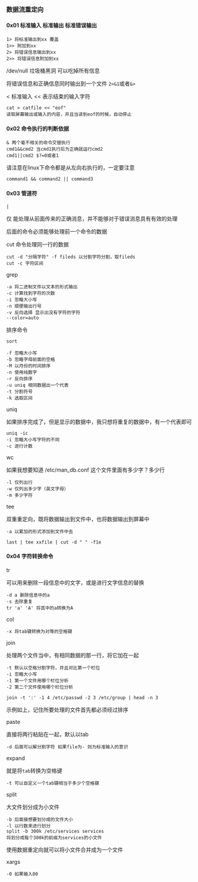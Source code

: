 ### 数据流重定向

#### 0x01 标准输入 标准输出 标准错误输出

```
1> 将标准输出到xx 覆盖
1>> 附加到xx
2> 将错误信息输出到xx 
2>> 将错误信息附加到xx
```

/dev/null 垃圾桶黑洞 可以吃掉所有信息

将错误信息和正确信息同时输出到一个文件 `2>&1`或者`&>`

< 标准输入 << 表示结束的输入字符

```
cat > catfile << "eof"
读取屏幕输出或输入的内容，并且当读到eof的时候，自动停止
```

#### 0x02 命令执行的判断依据

``` 
& 两个毫不相关的命令交替执行
cmd1&&cmd2 当cmd1执行后为正确就运行cmd2
cmd1||cmd2 $?=0或者1
```

请注意在linux下命令都是从左向右执行的，一定要注意

```
command1 && command2 || command3
```

#### 0x03 管道符

`|`

仅 能处理从前面传来的正确消息，并不能够对于错误消息具有有效的处理

后面的命令必须能够处理前一个命令的数据

cut 命令处理同一行的数据

```
cut -d "分隔字符" -f fileds 以分割字符分割，取fileds
cut -c 字符区间
```

grep

```
-a 将二进制文件以文本的形式输出
-c 计算找到字符的次数
-i 忽略大小写
-n 顺便输出行号
-v 反向选择 显示出没有字符的字符
--color=auto
```

排序命令

`sort` 

```
-f 忽略大小写
-b 忽略字母前面的空格
-M 以月份的时间排序
-n 使用纯数字
-r 反向排序
-u uniq 相同数据出一个代表
-t 分割符号
-k 选取区间
```

uniq 

如果排序完成了，但是显示的数据中，我只想将重复的数据中，有一个代表即可

```
uniq -ic 
-i 忽略大小写字符的不同
-c 进行计数
```

wc 

如果我想要知道 /etc/man_db.conf 这个文件里面有多少字？多少行

```
-l 仅列出行
-w 仅列出多少字（英文字母）
-m 多少字符
```

tee

双重重定向，既将数据输出到文件中，也将数据输出到屏幕中

```
-a 以累加的形式添加到文件中去
```

```
last | tee xxfile | cut -d " " -f1e
```

#### 0x04 字符转换命令

tr 

可以用来删除一段信息中的文字，或是进行文字信息的替换

```
-d a 删除信息中的a
-s 去除重复
tr 'a' 'A' 将其中的a转换为A
```

col 

```
-x 将tab键转换为对等的空格键
```

join

处理两个文件当中，有相同数据的那一行，将它加在一起

```
-t 默认以空格分割字符，并且对比第一个栏位
-i 忽略大小写
-1 第一个文件用哪个栏位分析
-2 第二个文件使用哪个栏位分析
```

```
join -t ':' -1 4 /etc/passwd -2 3 /etc/group | head -n 3
```

示例如上，记住所要处理的文件首先都必须经过排序

paste

直接将两行粘贴在一起，默认以tab

```
-d 后面可以解分割字符 如果file为- 则为标准输入的意识
```

expand 

就是将`tab`转换为空格键

```
-t 可以自定义一个tab键相当于多少个空格键
```

split

大文件划分成为小文件

```
-b 后面接想要划分成的文件大小
-l 以行数来进行划分
split -b 300k /etc/services services
将划分成每个300k的前缀为services的小文件
```

使用数据重定向就可以将小文件合并成为一个文件

xargs

```
-0 如果输入00
```

